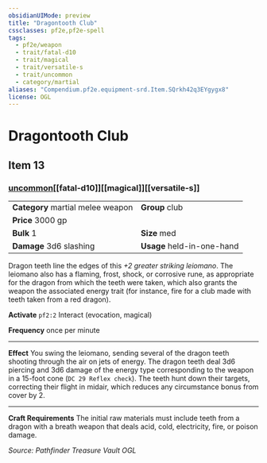 ```yaml
---
obsidianUIMode: preview
title: "Dragontooth Club"
cssclasses: pf2e,pf2e-spell
tags:
  - pf2e/weapon
  - trait/fatal-d10
  - trait/magical
  - trait/versatile-s
  - trait/uncommon
  - category/martial
aliases: "Compendium.pf2e.equipment-srd.Item.SQrkh42q3EYgygx8"
license: OGL
---
```

# Dragontooth Club
## Item 13
### [uncommon](uncommon "Uncommon Rarity Trait")[[fatal-d10]][[magical]][[versatile-s]]

|  |  |
| -- | -- |
| **Category** martial melee weapon | **Group** club |
| **Price** 3000 gp |  |
| **Bulk** 1 | **Size** med |
| **Damage** 3d6 slashing  | **Usage** held-in-one-hand |



Dragon teeth line the edges of this _+2 greater striking leiomano_. The leiomano also has a flaming, frost, shock, or corrosive rune, as appropriate for the dragon from which the teeth were taken, which also grants the weapon the associated energy trait (for instance, fire for a club made with teeth taken from a red dragon).

**Activate** `pf2:2` Interact (evocation, magical)

**Frequency** once per minute

* * *

**Effect** You swing the leiomano, sending several of the dragon teeth shooting through the air on jets of energy. The dragon teeth deal 3d6 piercing and 3d6 damage of the energy type corresponding to the weapon in a 15-foot cone (`DC 29 Reflex check`). The teeth hunt down their targets, correcting their flight in midair, which reduces any circumstance bonus from cover by 2.

* * *

**Craft Requirements** The initial raw materials must include teeth from a dragon with a breath weapon that deals acid, cold, electricity, fire, or poison damage.

*Source: Pathfinder Treasure Vault*
*OGL*